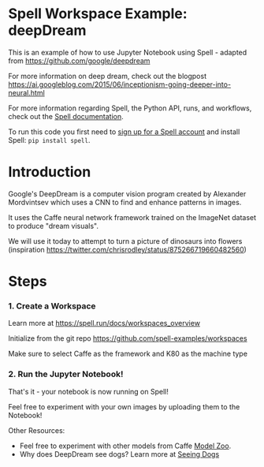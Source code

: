 # Spell Workspace Example: deepDream

This is an example of how to use Jupyter Notebook using Spell - adapted from https://github.com/google/deepdream

For more information on deep dream, check out the blogpost https://ai.googleblog.com/2015/06/inceptionism-going-deeper-into-neural.html

For more information regarding Spell, the Python API, runs, and workflows,
check out the [Spell documentation](https://spell.run/docs).

To run this code you first need to [sign up for a Spell account](https://web.spell.run/register)
and install Spell: `pip install spell`.

# Introduction
Google's DeepDream is a computer vision program created by Alexander Mordvintsev which uses a CNN to find and enhance patterns in images.

It uses the Caffe neural network framework trained on the ImageNet dataset to produce "dream visuals".

We will use it today to attempt to turn a picture of dinosaurs into flowers (inspiration https://twitter.com/chrisrodley/status/875266719660482560)

# Steps

### 1. Create a Workspace
Learn more at https://spell.run/docs/workspaces_overview

Initialize from the git repo https://github.com/spell-examples/workspaces

Make sure to select Caffe as the framework and K80 as the machine type

### 2. Run the Jupyter Notebook!
That's it - your notebook is now running on Spell!

Feel free to experiment with your own images by uploading them to the Notebook!

Other Resources:
* Feel free to experiment with other models from Caffe [Model Zoo](https://github.com/BVLC/caffe/wiki/Model-Zoo).
* Why does DeepDream see dogs? Learn more at [Seeing Dogs](https://www.fastcompany.com/3048941/why-googles-deep-dream-ai-hallucinates-in-dog-faces)
